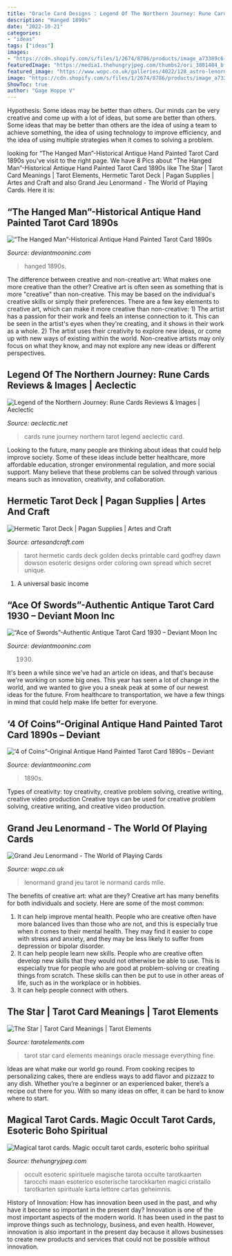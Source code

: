 ```yaml
---
title: "Oracle Card Designs : Legend Of The Northern Journey: Rune Cards Reviews &amp; Images"
description: "Hanged 1890s"
date: "2022-10-21"
categories:
- "ideas"
tags: ["ideas"]
images:
- "https://cdn.shopify.com/s/files/1/2674/8786/products/image_a73389c6-361c-4433-ad42-cdf297a18e3c_1200x1200.jpg?v=1585267713"
featuredImage: "https://media1.thehungryjpeg.com/thumbs2/ori_3801484_bfofeglvh3lp3vswjg8jkiv84v12u6qzeaol0ezz_magical-tarot-cards-magic-occult-tarot-cards-esoteric-boho-spiritual.jpg"
featured_image: "https://www.wopc.co.uk/galleries/4022/128_astro-lenormand-3.jpg"
image: "https://cdn.shopify.com/s/files/1/2674/8786/products/image_a73389c6-361c-4433-ad42-cdf297a18e3c_1200x1200.jpg?v=1585267713"
ShowToc: true
author: "Gage Hoppe V"
---
```



Hypothesis: Some ideas may be better than others.
Our minds can be very creative and come up with a lot of ideas, but some are better than others. Some ideas that may be better than others are the idea of using a team to achieve something, the idea of using technology to improve efficiency, and the idea of using multiple strategies when it comes to solving a problem.

	

		
looking for “The Hanged Man”-Historical Antique Hand Painted Tarot Card 1890s you've visit to the right page. We have 8 Pics about “The Hanged Man”-Historical Antique Hand Painted Tarot Card 1890s like The Star | Tarot Card Meanings | Tarot Elements, Hermetic Tarot Deck | Pagan Supplies | Artes and Craft and also Grand Jeu Lenormand - The World of Playing Cards. Here it is:
		
    
## “The Hanged Man”-Historical Antique Hand Painted Tarot Card 1890s

<img loading=lazy src="https://cdn.shopify.com/s/files/1/2674/8786/products/image_b4f4f063-d6b4-41e4-a008-5f6fa332686d_1200x1200.jpg?v=1593904003" onerror="this.onerror=null;this.src='https://tse4.mm.bing.net/th?id=OIP.P5BxQQ5wp3y0NrFv_jiyugHaHa&amp;pid=15.1';" alt="“The Hanged Man”-Historical Antique Hand Painted Tarot Card 1890s">

_Source: deviantmooninc.com_

>hanged 1890s. 

	

The difference between creative and non-creative art: What makes one more creative than the other?
Creative art is often seen as something that is more "creative" than non-creative. This may be based on the individual's creative skills or simply their preferences. There are a few key elements to creative art, which can make it more creative than non-creative: 1) The artist has a passion for their work and feels an intense connection to it. This can be seen in the artist's eyes when they're creating, and it shows in their work as a whole. 2) The artist uses their creativity to explore new ideas, or come up with new ways of existing within the world. Non-creative artists may only focus on what they know, and may not explore any new ideas or different perspectives.

    
## Legend Of The Northern Journey: Rune Cards Reviews &amp; Images | Aeclectic

<img loading=lazy src="http://www.aeclectic.net/tarot/cards/_img/legend-of-the-northern-journey-rune-cars-14109.jpg" onerror="this.onerror=null;this.src='https://tse3.mm.bing.net/th?id=OIP.rKEzFF7emYCJjdgggmAOGwHaK2&amp;pid=15.1';" alt="Legend of the Northern Journey: Rune Cards Reviews &amp; Images | Aeclectic">

_Source: aeclectic.net_

>cards rune journey northern tarot legend aeclectic card. 

	

Looking to the future, many people are thinking about ideas that could help improve society. Some of these ideas include better healthcare, more affordable education, stronger environmental regulation, and more social support. Many believe that these problems can be solved through various means such as innovation, creativity, and collaboration.

    
## Hermetic Tarot Deck | Pagan Supplies | Artes And Craft

<img loading=lazy src="https://isteam.wsimg.com/ip/1ab6250e-bfc1-11e5-8c7a-14feb5d40a06/ols/3094_original/:/rs=w:600,h:600" onerror="this.onerror=null;this.src='https://tse2.mm.bing.net/th?id=OIP.WxGMYuEd-4jrcqbJbI9aAQHaGQ&amp;pid=15.1';" alt="Hermetic Tarot Deck | Pagan Supplies | Artes and Craft">

_Source: artesandcraft.com_

>tarot hermetic cards deck golden decks printable card godfrey dawn dowson esoteric designs order coloring own spread which secret unique. 

	

1. A universal basic income

    
## “Ace Of Swords”-Authentic Antique Tarot Card 1930 – Deviant Moon Inc

<img loading=lazy src="https://cdn.shopify.com/s/files/1/2674/8786/products/image_cf85ccea-63cb-4115-a111-3c8985f554e4_1024x1024@2x.jpg?v=1596391433" onerror="this.onerror=null;this.src='https://tse1.mm.bing.net/th?id=OIP.grH6PXxZNie-zlc1YtQuJQHaHa&amp;pid=15.1';" alt="“Ace of Swords”-Authentic Antique Tarot Card 1930 – Deviant Moon Inc">

_Source: deviantmooninc.com_

>1930. 

	

It's been a while since we've had an article on ideas, and that's because we're working on some big ones. This year has seen a lot of change in the world, and we wanted to give you a sneak peak at some of our newest ideas for the future. From healthcare to transportation, we have a few things in mind that could help make life better for everyone.

    
## ‘4 Of Coins”-Original Antique Hand Painted Tarot Card 1890s – Deviant

<img loading=lazy src="https://cdn.shopify.com/s/files/1/2674/8786/products/image_a73389c6-361c-4433-ad42-cdf297a18e3c_1200x1200.jpg?v=1585267713" onerror="this.onerror=null;this.src='https://tse1.mm.bing.net/th?id=OIP._hkA02tcbmNGGsyyGVMpSQHaHa&amp;pid=15.1';" alt="‘4 of Coins”-Original Antique Hand Painted Tarot Card 1890s – Deviant">

_Source: deviantmooninc.com_

>1890s. 

	

Types of creativity: toy creativity, creative problem solving, creative writing, creative video production
Creative toys can be used for creative problem solving, creative writing, and creative video production.

    
## Grand Jeu Lenormand - The World Of Playing Cards

<img loading=lazy src="https://www.wopc.co.uk/galleries/4022/128_astro-lenormand-3.jpg" onerror="this.onerror=null;this.src='https://tse2.mm.bing.net/th?id=OIP.J8M7TqqbscLGFtWkVYlKmwHaKd&amp;pid=15.1';" alt="Grand Jeu Lenormand - The World of Playing Cards">

_Source: wopc.co.uk_

>lenormand grand jeu tarot le normand cards mlle. 

	

The benefits of creative art: what are they?
Creative art has many benefits for both individuals and society. Here are some of the most common: 
1) It can help improve mental health. People who are creative often have more balanced lives than those who are not, and this is especially true when it comes to their mental health. They may find it easier to cope with stress and anxiety, and they may be less likely to suffer from depression or bipolar disorder.
2) It can help people learn new skills. People who are creative often develop new skills that they would not otherwise be able to use. This is especially true for people who are good at problem-solving or creating things from scratch. These skills can then be put to use in other areas of life, such as in the workplace or in hobbies.
3) It can help people connect with others.

    
## The Star | Tarot Card Meanings | Tarot Elements

<img loading=lazy src="https://res.cloudinary.com/tarot-elements/image/upload/f_auto,q_auto/v1586516509/shadowscapes-tarot-star" onerror="this.onerror=null;this.src='https://tse1.mm.bing.net/th?id=OIP.do7IjNu74tL6tnEkYNoIngAAAA&amp;pid=15.1';" alt="The Star | Tarot Card Meanings | Tarot Elements">

_Source: tarotelements.com_

>tarot star card elements meanings oracle message everything fine. 

	

Ideas are what make our world go round. From cooking recipes to personalizing cakes, there are endless ways to add flavor and pizzazz to any dish. Whether you’re a beginner or an experienced baker, there’s a recipe out there for you. With so many ideas on offer, it can be hard to know where to start.

    
## Magical Tarot Cards. Magic Occult Tarot Cards, Esoteric Boho Spiritual

<img loading=lazy src="https://media1.thehungryjpeg.com/thumbs2/ori_3801484_bfofeglvh3lp3vswjg8jkiv84v12u6qzeaol0ezz_magical-tarot-cards-magic-occult-tarot-cards-esoteric-boho-spiritual.jpg" onerror="this.onerror=null;this.src='https://tse1.mm.bing.net/th?id=OIP.mNLTXik5RDU2o8veE74-9wHaEC&amp;pid=15.1';" alt="Magical tarot cards. Magic occult tarot cards, esoteric boho spiritual">

_Source: thehungryjpeg.com_

>occult esoteric spirituele magische tarota occulte tarotkaarten tarocchi maan esoterico esoterische tarockkarten magici cristallo tarotkarten spirituale karta lettore cartas geheimnis. 

	

History of Innovation: How has innovation been used in the past, and why have it become so important in the present day?
Innovation is one of the most important aspects of the modern world. It has been used in the past to improve things such as technology, business, and even health. However, innovation is also important in the present day because it allows businesses to create new products and services that could not be possible without innovation.

